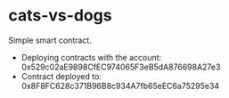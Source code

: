# cats-vs-dogs

Simple smart contract.

 - Deploying contracts with the account: 0x529c02aE9898CfEC974065F3eB5dA876698A27e3
 - Contract deployed to: 0x8F8FC628c371B96B8c934A7fb65eEC6a75295e34
